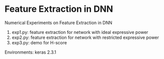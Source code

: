 # Feature Extraction in DNN
Numerical Experiments on Feature Extraction in DNN 

1. exp1.py: feature extraction for network with ideal expressive power
2. exp2.py: feature extraction for network with restricted expressive power
3. exp3.py: demo for H-score

Environments: keras 2.3.1

